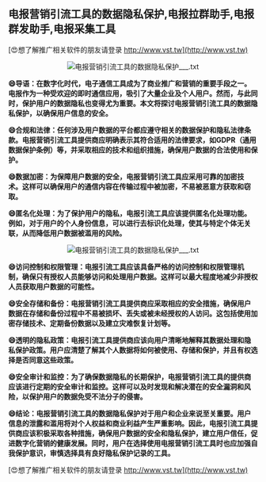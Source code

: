 ## **电报营销引流工具的数据隐私保护,电报拉群助手,电报群发助手,电报采集工具**

[😍想了解推广相关软件的朋友请登录 http://www.vst.tw](http://www.vst.tw)

 <center><img src="https://vst.tw/MP4/tuiguang/png/1.png" alt="电报营销引流工具的数据隐私保护___.txt"></center>

**😄导语：在数字化时代，电子通信工具成为了商业推广和营销的重要手段之一。电报作为一种受欢迎的即时通信应用，吸引了大量企业及个人用户。然而，与此同时，保护用户的数据隐私也变得尤为重要。本文将探讨电报营销引流工具的数据隐私保护，以确保用户信息的安全。**

**😄合规和法律：任何涉及用户数据的平台都应遵守相关的数据保护和隐私法律条款。电报营销引流工具提供商应明确表示其符合适用的法律要求，如GDPR（通用数据保护条例）等，并采取相应的技术和组织措施，确保用户数据的合法使用和保护。**

**😄数据加密：为保障用户数据的安全，电报营销引流工具应采用可靠的加密技术。这样可以确保用户的通信内容在传输过程中被加密，不易被恶意方获取和窃取。**

**😄匿名化处理：为了保护用户的隐私，电报引流工具应该提供匿名化处理功能。例如，对于用户的个人身份信息，可以进行去标识化处理，使其与特定个体无关联，从而降低用户数据被滥用的风险。**

 <center><img src="https://vst.tw/MP4/tuiguang/png/5.png" alt="电报营销引流工具的数据隐私保护___.txt"></center>

**😄访问控制和权限管理：电报引流工具应该具备严格的访问控制和权限管理机制，确保只有授权人员能够访问和处理用户数据。这样可以最大程度地减少非授权人员获取用户数据的可能性。**

**😄安全存储和备份：电报营销引流工具提供商应采取相应的安全措施，确保用户数据在存储和备份过程中不易被损坏、丢失或被未经授权的人访问。这包括使用加密存储技术、定期备份数据以及建立灾难恢复计划等。**

**😄透明的隐私政策：电报引流工具提供商应该向用户清晰地解释其数据处理和隐私保护政策。用户应清楚了解其个人数据将如何被使用、存储和保护，并且有权选择是否同意这些政策。**

**😄安全审计和监控：为了确保数据隐私的长期保护，电报营销引流工具的提供商应该进行定期的安全审计和监控。这样可以及时发现和解决潜在的安全漏洞和风险，以保护用户的数据免受不法分子的侵害。**

**😄结论：电报营销引流工具的数据隐私保护对于用户和企业来说至关重要。用户信息的泄露和滥用将对个人权益和商业利益产生严重影响。因此，电报引流工具提供商应该积极采取各种措施，确保用户数据的安全和隐私保护，建立用户信任，促进数字化营销的健康发展。同时，用户在选择使用电报营销引流工具时也应加强自我保护意识，审慎选择具有良好隐私保护记录的工具。**

[😍想了解推广相关软件的朋友请登录 http://www.vst.tw](http://www.vst.tw)



